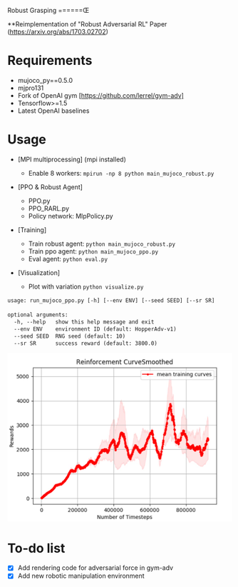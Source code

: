 Robust Grasping
======Œ

**Reimplementation of "Robust Adversarial RL" Paper (https://arxiv.org/abs/1703.02702)

Requirements
======

- mujoco_py==0.5.0
- mjpro131
- Fork of OpenAI gym [https://github.com/lerrel/gym-adv]
- Tensorflow>=1.5
- Latest OpenAI baselines


Usage
============
- [MPI multiprocessing] (mpi installed)
	* Enable 8 workers: `mpirun -np 8 python main_mujoco_robust.py`

- [PPO & Robust Agent]
    * PPO.py
    * PPO_RARL.py
    * Policy network: MlpPolicy.py

- [Training]
    * Train robust agent: `python main_mujoco_robust.py`
	* Train ppo agent: `python main_mujoco_ppo.py`
	* Eval agent: `python eval.py`

- [Visualization]
    * Plot with variation `python visualize.py`

```
usage: run_mujoco_ppo.py [-h] [--env ENV] [--seed SEED] [--sr SR]

optional arguments:
  -h, --help   show this help message and exit
  --env ENV    environment ID (default: HopperAdv-v1)
  --seed SEED  RNG seed (default: 10)
  --sr SR      success reward (default: 3800.0)
```

![png](img/intermediate3.png)

To-do list
============
- [x] Add rendering code for adversarial force in gym-adv
- [x] Add new robotic manipulation environment